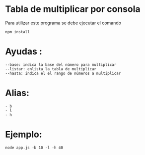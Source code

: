 # Tabla de multiplicar por consola

Para utilizar este programa se debe ejecutar el comando
```
npm install
```

# Ayudas :
```
--base: indica la base del número para multiplicar
--listar: enlista la tabla de multiplicar
--hasta: indica el el rango de números a multiplicar
```


# Alias:
```
- b
- l 
- h
```

# Ejemplo:

```
node app.js -b 10 -l -h 40 
```

